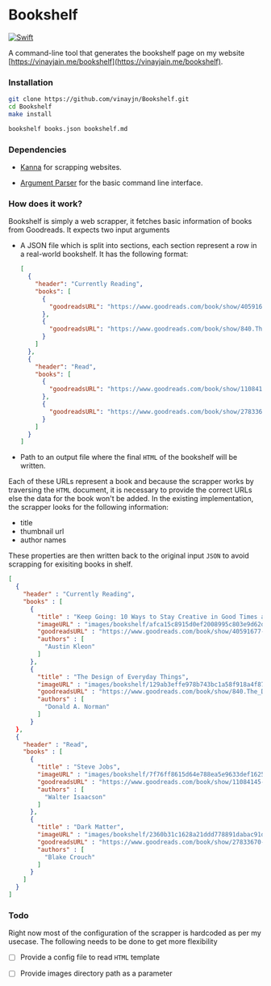 # Bookshelf

[![Swift](https://github.com/vinayjn/Bookshelf/actions/workflows/swift.yml/badge.svg)](https://github.com/vinayjn/Bookshelf/actions/workflows/swift.yml)

A command-line tool that generates the bookshelf page on my website [https://vinayjain.me/bookshelf](https://vinayjain.me/bookshelf). 

### Installation

```bash
git clone https://github.com/vinayjn/Bookshelf.git
cd Bookshelf 
make install

bookshelf books.json bookshelf.md 
```



### Dependencies

- [Kanna](https://github.com/tid-kijyun/Kanna.git) for scrapping websites.

- [Argument Parser](https://github.com/apple/swift-argument-parser) for the basic command line interface.



### How does it work?

Bookshelf is simply a web scrapper, it fetches basic information of books from Goodreads. It expects two input arguments

- A JSON file which is split into sections, each section represent a row in a real-world bookshelf. It has the following format:

  ```json
  [
    {
      "header": "Currently Reading",
      "books": [
        {
          "goodreadsURL": "https://www.goodreads.com/book/show/40591677-keep-going"        
        },
        {
          "goodreadsURL": "https://www.goodreads.com/book/show/840.The_Design_of_Everyday_Things"        
        }      
      ]
    },
    {
      "header": "Read",
      "books": [
        {
          "goodreadsURL": "https://www.goodreads.com/book/show/11084145-steve-jobs"        
        },
        {
          "goodreadsURL": "https://www.goodreads.com/book/show/27833670-dark-matter"        
        }
      ]
    }
  ]
  ```

- Path to an output file where the final `HTML` of the bookshelf will be written.



Each of these URLs represent a book and because the scrapper works by traversing the `HTML` document, it is necessary to provide the correct URLs else the data for the book won't be added. In the existing  implementation, the scrapper looks for the following information:

- title
- thumbnail url
- author names

These properties are then written back to the original input `JSON` to avoid scrapping for exisiting books in shelf. 

```json
[
  {
  	"header" : "Currently Reading",
    "books" : [
      {
        "title" : "Keep Going: 10 Ways to Stay Creative in Good Times and Bad",
        "imageURL" : "images/bookshelf/afca15c8915d0ef2008995c803e9d62d.jpg",
        "goodreadsURL" : "https://www.goodreads.com/book/show/40591677-keep-going",
        "authors" : [
          "Austin Kleon"
        ]
      },
      {
        "title" : "The Design of Everyday Things",
        "imageURL" : "images/bookshelf/129ab3effe978b743bc1a58f918a4f87.jpg",
        "goodreadsURL" : "https://www.goodreads.com/book/show/840.The_Design_of_Everyday_Things",
        "authors" : [
          "Donald A. Norman"
        ]
      }
  },
  {
  	"header" : "Read",
    "books" : [
      {
        "title" : "Steve Jobs",
        "imageURL" : "images/bookshelf/7f76ff8615d64e788ea5e9633def1625.jpg",
        "goodreadsURL" : "https://www.goodreads.com/book/show/11084145-steve-jobs",
        "authors" : [
          "Walter Isaacson"
        ]
      },
      {
        "title" : "Dark Matter",
        "imageURL" : "images/bookshelf/2360b31c1628a21ddd778891dabac91d.jpg",
        "goodreadsURL" : "https://www.goodreads.com/book/show/27833670-dark-matter",
        "authors" : [
          "Blake Crouch"
        ]
      }
    ]
  }
]
```



### Todo

Right now most of the configuration of the scrapper is hardcoded as per my usecase. The following needs to be done to get more flexibility 

- [ ] Provide a config file to read `HTML` template
- [ ] Provide images directory path as a parameter

